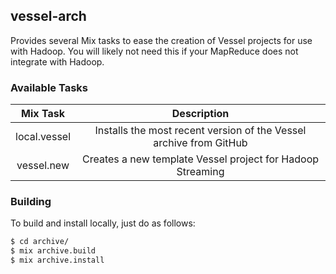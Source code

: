 ## vessel-arch

Provides several Mix tasks to ease the creation of Vessel projects for use with Hadoop. You will likely not need this if your MapReduce does not integrate with Hadoop.

### Available Tasks

|    Mix Task    |                             Description                              |
|:--------------:|:--------------------------------------------------------------------:|
|  local.vessel  |  Installs the most recent version of the Vessel archive from GitHub  |
|   vessel.new   |      Creates a new template Vessel project for Hadoop Streaming      |

### Building

To build and install locally, just do as follows:

```bash
$ cd archive/
$ mix archive.build
$ mix archive.install
```
